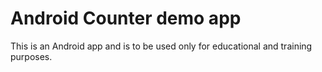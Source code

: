 # Android Counter demo app

This is an Android app and is to be used only for educational and training purposes. 
